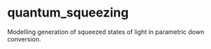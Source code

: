 # quantum_squeezing
 Modelling generation of squeezed states of light in parametric down conversion.
